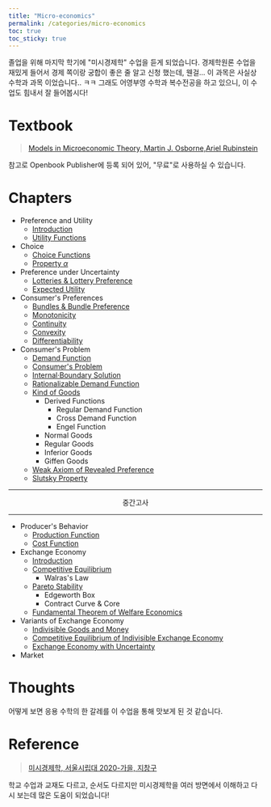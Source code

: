 ```yaml
---
title: "Micro-economics"
permalink: /categories/micro-economics
toc: true
toc_sticky: true
---
```


졸업을 위해 마지막 학기에 "미시경제학" 수업을 듣게 되었습니다.
경제학원론 수업을 재밌게 들어서 경제 쪽이랑 궁합이 좋은 줄 알고 신청 했는데, 웬걸... 이 과목은 사실상 수학과 과목 이었습니다.. ㅋㅋ
그래도 어영부영 수학과 복수전공을 하고 있으니, 이 수업도 힘내서 잘 들어봅시다!

# Textbook

> [Models in Microeconomic Theory, Martin J. Osborne,Ariel Rubinstein](https://www.openbookpublishers.com/books/10.11647/obp.0361)

참고로 Openbook Publisher에 등록 되어 있어, "무료"로 사용하실 수 있습니다.


# Chapters

- Preference and Utility
  - [Introduction](/2025/03/05/preferences/)
  - [Utility Functions](/2025/03/10/utility-functions/)
- Choice
  - [Choice Functions](/2025/03/12/choice-functions/)
  - [Property $\alpha$](/2025/03/17/property-alpha/)
- Preference under Uncertainty
  - [Lotteries & Lottery Preference](/2025/03/19/lotteries/)
  - [Expected Utility](/2025/04/10/expected-utility/)
- Consumer's Preferences
  - [Bundles & Bundle Preference](/2025/04/12/bundles-of-goods/)
  - [Monotonicity](/2025/04/13/bundle-preference-monotonicity/)
  - [Continuity](/2025/04/14/bundle-preference-continuity/)
  - [Convexity](/2025/04/14/bundle-preference-convexity/)
  - [Differentiability](/2025/04/14/bundle-preference-differentiability/)
- Consumer's Problem
  - [Demand Function](/2025/04/21/demand-function/)
  - [Consumer's Problem](/2025/04/22/consumer-problem/)
  - [Internal·Boundary Solution](/2025/05/10/internal-and-boundary-solution/)
  - [Rationalizable Demand Function](/2025/05/10/rationalizable-demand-function/)
  - [Kind of Goods](/2025/05/11/kind-of-goods/)
    - Derived Functions
      - Regular Demand Function
      - Cross Demand Function
      - Engel Function
    - Normal Goods
    - Regular Goods
    - Inferior Goods
    - Giffen Goods
  - [Weak Axiom of Revealed Preference](/2025/05/11/weak-axiom-of-revealed-preferences/)
  - [Slutsky Property](/2025/05/12/slutsky-property/)

<hr/>

<div style="text-align: center">

중간고사

</div>

<hr/>

- Producer's Behavior
  - [Production Function](/2025/05/13/production-function/)
  - [Cost Function](/2025/05/14/cost-function/)
- Exchange Economy
  - [Introduction](/2025/05/14/exchange-economy/)
  - [Competitive Equilibrium](/2025/05/15/competitive-equilibrium/)
    - Walras's Law
  - [Pareto Stability](/2025/05/15/pareto-stability/)
    - Edgeworth Box
    - Contract Curve & Core
  - [Fundamental Theorem of Welfare Economics](/2025/05/17/fundamental-theorem-of-welfare-economics/)
- Variants of Exchange Economy
  - [Indivisible Goods and Money](/2025/05/18/indivisible-goods-and-money/)
  - [Competitive Equilibrium of Indivisible Exchange Economy](/2025/05/19/competitive-equilibrium-of-indivisible-exchange-economy/)
  - [Exchange Economy with Uncertainty](/2025/05/20/exchange-economy-with-uncertainty/)
- Market

# Thoughts

어떻게 보면 응용 수학의 한 갈레를 이 수업을 통해 맛보게 된 것 같습니다.

# Reference

> [미시경제학, 서울시립대 2020-가을, 지창구](https://www.youtube.com/playlist?list=PLhsqVA2TJf4eJ9dcClZ80Ihgh0mCe6Ewv)

학교 수업과 교재도 다르고, 순서도 다르지만 미시경제학을 여러 방면에서 이해하고 다시 보는데 많은 도움이 되었습니다!
